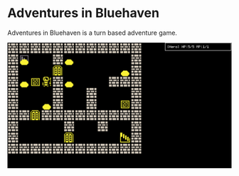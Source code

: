 # Adventures in Bluehaven

Adventures in Bluehaven is a turn based adventure game.

![Screenshot](screenshot.png)